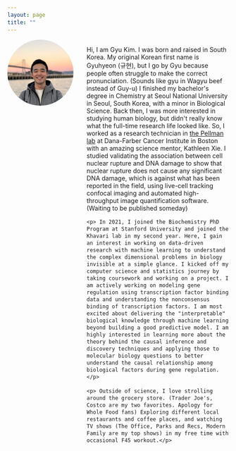 ```yaml
---
layout: page
title: ""
---
```


<div style="display: flex; align-items: flex-start; margin-bottom: 2em;">
  <div style="flex-shrink: 0;">
    <img src="/assets/gyu_picture_2.jpg" alt="Gyu Kim" style="width: 150px; height: 150px; object-fit: cover; border-radius: 50%; margin-right: 30px;">
  </div>
  <div style="flex: 1;">
    <p> Hi, I am Gyu Kim. I was born and raised in South Korea. My original Korean first name is Gyuhyeon (규현), but I go by Gyu because people often struggle to make the correct pronunciation. (Sounds like gyu in Wagyu beef instead of Guy-u) I finished my bachelor's degree in Chemistry at Seoul National University in Seoul, South Korea, with a minor in Biological Science. Back then, I was more interested in studying human biology, but didn't really know what the full-time research life looked like. So, I worked as a research technician in <a href="https://pellmanlab.dana-farber.org/" target="_blank">the Pellman lab</a> at Dana-Farber Cancer Institute in Boston with an amazing science mentor, Kathleen Xie. I studied validating the association between cell nuclear rupture and DNA damage to show that nuclear rupture does not cause any significant DNA damage, which is against what has been reported in the field, using live-cell tracking confocal imaging and automated high-throughput image quantification software. (Waiting to be published someday) </p>
    
    <p> In 2021, I joined the Biochemistry PhD Program at Stanford University and joined the Khavari lab in my second year. Here, I gain an interest in working on data-driven research with machine learning to understand the complex dimensional problems in biology invisible at a simple glance. I kicked off my computer science and statistics journey by taking coursework and working on a project. I am actively working on modeling gene regulation using transcription factor binding data and understanding the nonconsensus binding of transcription factors. I am most excited about delivering the "interpretable" biological knowledge through machine learning beyond building a good predictive model. I am highly interested in learning more about the theory behind the causal inference and discovery techniques and applying those to molecular biology questions to better understand the causal relationship among biological factors during gene regulation.</p>  
    
    <p> Outside of science, I love strolling around the grocery store. (Trader Joe's, Costco are my two favorites. Apology for Whole Food fans) Exploring different local restaurants and coffee places, and watching TV shows (The Office, Parks and Recs, Modern Family are my top shows) in my free time with occasional F45 workout.</p> 
  </div>
</div>
